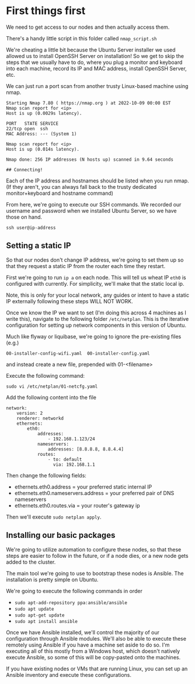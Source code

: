 # First things first

We need to get access to our nodes and then actually access them.

There's a handy little script in this folder called `nmap_script.sh`

We're cheating a little bit because the Ubuntu Server installer we used allowed us to install OpenSSH Server on installation! So we get to skip the steps
that we usually have to do, where you plug a monitor and keyboard into each machine, record its IP and MAC address, install OpenSSH Server, etc.

We can just run a port scan from another trusty Linux-based machine using nmap.

    Starting Nmap 7.80 ( https://nmap.org ) at 2022-10-09 00:00 EST
    Nmap scan report for <ip>
    Host is up (0.0029s latency).

    PORT   STATE SERVICE
    22/tcp open  ssh
    MAC Address: --- (System 1)

    Nmap scan report for <ip>
    Host is up (0.014s latency).

    Nmap done: 256 IP addresses (N hosts up) scanned in 9.64 seconds

    ## Connecting!

Each of the IP address and hostnames should be listed when you run nmap. (If they aren't, you can always fall back to the trusty dedicated monitor+keyboard and hostname command)

From here, we're going to execute our SSH commands. We recorded our username and password when we installed Ubuntu Server, so we have those on hand.

`ssh user@ip-address`

## Setting a static IP

So that our nodes don't change IP address, we're going to set them up so that they request a static IP from the router each time they restart.

First we're going to run `ip a` on each node. This will tell us wheat IP `eth0` is configured with currently. For simplicity, we'll make that the static local ip.

Note, this is only for your local network, any guides or intent to have a static IP externally following these steps WILL NOT WORK.

Once we know the IP we want to set (I'm doing this across 4 machines as I write this), navigate to the following folder `/etc/netplan`. This is the iterative configuration for setting up network components in this version of Ubuntu.

Much like flyway or liquibase, we're going to ignore the pre-existing files (e.g.)

    00-installer-config-wifi.yaml  00-installer-config.yaml

and instead create a new file, prepended with 01-\<filename>

Execute the following command:

    sudo vi /etc/netplan/01-netcfg.yaml

Add the following content into the file

    network:
        version: 2
        renderer: networkd
        ethernets:
            eth0:
                addresses:
                    - 192.168.1.123/24
                nameservers:
                    addresses: [8.8.8.8, 8.8.4.4]
                routes:
                    - to: default
                      via: 192.168.1.1

Then change the following fields:

- ethernets.eth0.address = your preferred static internal IP
- ethernets.eth0.nameservers.address = your preferred pair of DNS nameservers
- ethernets.eth0.routes.via = your router's gateway ip

Then we'll execute `sudo netplan apply`.

## Installing our basic packages

We're going to utilize automation to configure these nodes, so that these steps are easier to follow in the future, or if a node dies, or a new node gets added to the cluster.

The main tool we're going to use to bootstrap these nodes is Ansible. The installation is pretty simple on Ubuntu.

We're going to execute the following commands in order

- `sudo apt-add-repository ppa:ansible/ansible`
- `sudo apt update`
- `sudo apt-get update`
- `sudo apt install ansible`

Once we have Ansible installed, we'll control the majority of our configuration through Ansible modules. We'll also be able to execute these remotely using Ansible if you have a machine set aside to do so. I'm executing all of this mostly from a Windows host, which doesn't natively execute Ansible, so some of this will be copy-pasted onto the machines.

If you have existing nodes or VMs that are running Linux, you can set up an Ansible inventory and execute these configurations.
